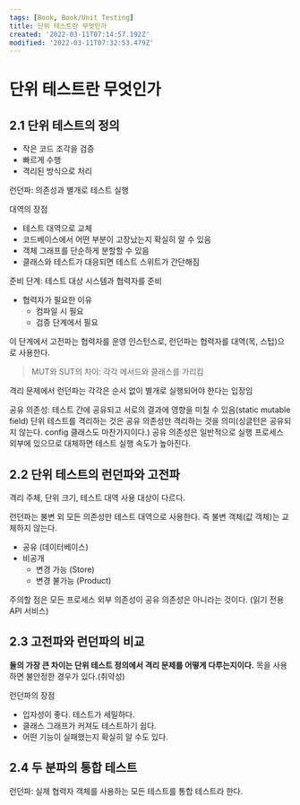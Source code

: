 ```yaml
---
tags: [Book, Book/Unit Testing]
title: 단위 테스트란 무엇인가
created: '2022-03-11T07:14:57.192Z'
modified: '2022-03-11T07:32:53.479Z'
---
```


# 단위 테스트란 무엇인가

## 2.1 단위 테스트의 정의

- 작은 코드 조각을 검증
- 빠르게 수행
- 격리된 방식으로 처리

런던파: 의존성과 별개로 테스트 실행

대역의 장점
- 테스트 대역으로 교체
- 코드베이스에서 어떤 부분이 고장났는지 확실히 알 수 있음
- 객체 그래프를 단순하게 분할할 수 있음
- 클래스와 테스트가 대응되면 테스트 스위트가 간단해짐

준비 단계: 테스트 대상 시스템과 협력자를 준비
- 협력자가 필요한 이유
  - 컴파일 시 필요
  - 검증 단계에서 필요

이 단계에서 고전파는 협력자를 운영 인스턴스로, 런던파는 협력자를 대역(목, 스텁)으로 사용한다.

> MUT와 SUT의 차이: 각각 메서드와 클래스를 가리킴

격리 문제에서 런던파는 각각은 순서 없이 별개로 실행되어야 한다는 입장임

공유 의존성: 테스트 간에 공유되고 서로의 결과에 영향을 미칠 수 있음(static mutable field)
단위 테스트를 격리하는 것은 공유 의존성만 격리하는 것을 의미(싱글턴은 공유되지 않는다. config 클래스도 마찬가지이다.)
공유 의존성은 일반적으로 실행 프로세스 외부에 있으므로 대체하면 테스트 실행 속도가 높아진다.

## 2.2 단위 테스트의 런던파와 고전파

격리 주체, 단위 크기, 테스트 대역 사용 대상이 다르다.

런던파는 불변 외 모든 의존성만 테스트 대역으로 사용한다. 즉 불변 객체(값 객체)는 교체하지 않는다.

- 공유 (데이터베이스)
- 비공개
  - 변경 가능 (Store)
  - 변경 불가능 (Product)

주의할 점은 모든 프로세스 외부 의존성이 공유 의존성은 아니라는 것이다. (읽기 전용 API 서비스)

## 2.3 고전파와 런던파의 비교

**둘의 가장 큰 차이는 단위 테스트 정의에서 격리 문제를 어떻게 다루는지이다.**
목을 사용하면 불안정한 경우가 있다.(취약성)

런던파의 장점
- 입자성이 좋다. 테스트가 세밀하다.
- 클래스 그래프가 커져도 테스트하기 쉽다.
- 어떤 기능이 실패했는지 확실히 알 수도 있다.

## 2.4 두 분파의 통합 테스트

런던파: 실제 협력자 객체를 사용하는 모든 테스트를 통합 테스트라 한다.

